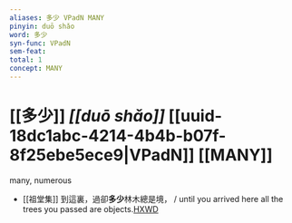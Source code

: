 ```yaml
---
aliases: 多少 VPadN MANY
pinyin: duō shǎo
word: 多少
syn-func: VPadN
sem-feat: 
total: 1
concept: MANY 
---
```

# [[多少]] *[[duō shǎo]]*  [[uuid-18dc1abc-4214-4b4b-b07f-8f25ebe5ece9|VPadN]] [[MANY]]
many, numerous
 - [[祖堂集]] 到這裏，過卻**多少**林木總是境， / until you arrived here all the trees you passed are objects.[HXWD](https://hxwd.org/textview.html?location=KR6q0002_Yan_007-2106a.30)